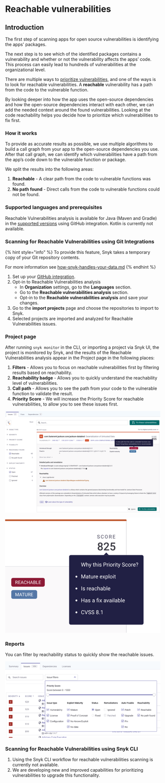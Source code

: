 # Reachable vulnerabilities

## Introduction

The first step of scanning apps for open source vulnerabilities is identifying the apps' packages.

The next step is to see which of the identified packages contains a vulnerability and whether or not the vulnerability affects the apps’ code. This process can easily lead to hundreds of vulnerabilities at the organizational level.

There are multiple ways to [prioritize vulnerabilities](https://docs.snyk.io/features/fixing-and-prioritizing-issues/prioritizing-and-managing-issues/evaluating-and-prioritizing-vulnerabilities), and one of the ways is to look for reachable vulnerabilities. A **reachable** vulnerability has a path from the code to the vulnerable function.

By looking deeper into how the app uses the open-source dependencies and how the open-source dependencies interact with each other, we can add the needed context around the found vulnerabilities. Looking at the code reachability helps you decide how to prioritize which vulnerabilities to fix first.

### How it works

To provide as accurate results as possible, we use multiple algorithms to build a call graph from your app to the open-source dependencies you use. After that call graph, we can identify which vulnerabilities have a path from the app’s code down to the vulnerable function or package.

We split the results into the following areas:

1. **Reachable** - A clear path from the code to vulnerable functions was found.&#x20;
2. **No path found** - Direct calls from the code to vulnerable functions could not be found.

### Supported languages and prerequisites

Reachable Vulnerabilities analysis is available for Java (Maven and Gradle) in the [supported versions](https://docs.snyk.io/products/snyk-open-source/language-and-package-manager-support/snyk-for-java-gradle-maven) using GitHub integration. Kotlin is currently not available.

### Scanning for Reachable Vulnerabilities using Git Integrations

{% hint style="info" %}
To provide this feature, Snyk takes a temporary copy of your Git repository contents.

For more information see [how-snyk-handles-your-data.md](../../../more-info/how-snyk-handles-your-data.md "mention")
{% endhint %}

1. Set up your [GitHub integration](https://docs.snyk.io/integrations/git-repository-scm-integrations/github-integration).
2. Opt-in to Reachable Vulnerabilities analysis
   * In **Organization** settings, go to the **Languages** section.
   * Go to the **Reachable vulnerabilities analysis** section.
   * Opt-in to the **Reachable vulnerabilities analysis** and save your changes.
3. Go to the **import projects** page and choose the repositories to import to Snyk.
4. Selected projects are imported and analyzed for Reachable Vulnerabilities issues.

### Project page

After running `snyk monitor` in the CLI, or importing a project via Snyk UI, the project is monitored by Snyk, and the results of the Reachable Vulnerabilities analysis appear in the Project page in the following places:

1. **Filters** - Allows you to focus on reachable vulnerabilities first by filtering results based on reachability.
2. **Reachability badge** - Allows you to quickly understand the reachability level of vulnerabilities.
3. **Call path** - Allows you to see the path from your code to the vulnerable function to validate the result.
4. **Priority Score** - We will increase the Priority Score for reachable vulnerabilities, to allow you to see these issues first.

![Reachability Call Path](<../../../.gitbook/assets/image (222).png>)

![Priorty Score](<../../../.gitbook/assets/image (126).png>)

### Reports

You can filter by reachability status to quickly show the reachable issues.

![](<../../../.gitbook/assets/image (153).png>)

### Scanning for Reachable Vulnerabilities using Snyk CLI

1. Using the Snyk CLI workflow for reachable vulnerabilities scanning is currently not available.
2. We are developing new and improved capabilities for prioritizing vulnerabilities to upgrade this functionality.&#x20;
